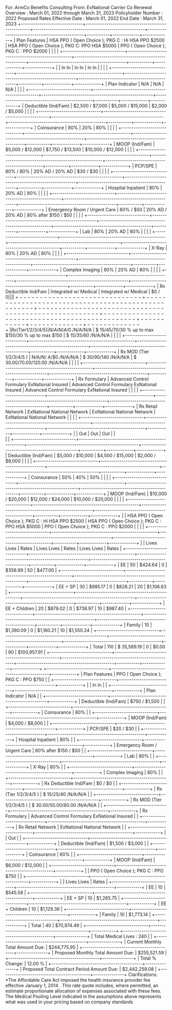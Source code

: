 For: ArmCo Benefits Consulting
From: ExNational Carrier Co
Renewal Overview :
March 01, 2022 through March 31, 2023
Policyholder Number :
2022
 Proposed Rates
Effective Date :
March 01, 2022
End Date : March 31, 2023
+------------------------------+---------------------------------------------------+------------------------------------------------------+-----------------------------------------------+-----------+-------------+-------------+
| Plan Features                | HSA PPO ( Open Choice ); PKG C : Hi HSA PPO $2500 | HSA PPO ( Open Choice ); PKG C: PPO HSA $5000        | PPO ( Open Choice ); PKG C : PPO $2000        |           |             |             |
+------------------------------+---------------------------------------------------+------------------------------------------------------+-----------------------------------------------+-----------+-------------+-------------+
|                              | In In                                             | In In                                                | In In                                         |           |             |             |
+------------------------------+---------------------------------------------------+------------------------------------------------------+-----------------------------------------------+-----------+-------------+-------------+
| Plan Indicator               | N/A                                               | N/A                                                  | N/A                                           |           |             |             |
+------------------------------+---------------------------------------------------+------------------------------------------------------+-----------------------------------------------+-----------+-------------+-------------+
| Deductible (Ind/Fam)         | $2,500 / $7,000                                   | $5,000 / $15,000                                     | $2,000 / $5,000                               |           |             |             |
+------------------------------+---------------------------------------------------+------------------------------------------------------+-----------------------------------------------+-----------+-------------+-------------+
| Coinsurance                  | 80%                                               | 20%                                                  | 80%                                           |           |             |             |
+------------------------------+---------------------------------------------------+------------------------------------------------------+-----------------------------------------------+-----------+-------------+-------------+
| MOOP (Ind/Fam)               | $5,000 / $12,000                                  | $7,750 / $13,500                                     | $10,000 / $12,000                             |           |             |             |
+------------------------------+---------------------------------------------------+------------------------------------------------------+-----------------------------------------------+-----------+-------------+-------------+
| PCP/SPE                      | 80% / 80%                                         | 20% AD / 20% AD                                      | $30 / $30                                     |           |             |             |
+------------------------------+---------------------------------------------------+------------------------------------------------------+-----------------------------------------------+-----------+-------------+-------------+
| Hospital Inpatient           | 80%                                               | 20% AD                                               | 80%                                           |           |             |             |
+------------------------------+---------------------------------------------------+------------------------------------------------------+-----------------------------------------------+-----------+-------------+-------------+
| Emergency Room / Urgent Care | 80% / $50                                         | 20% AD / 20% AD                                      | 80% after $150 / $50                          |           |             |             |
+------------------------------+---------------------------------------------------+------------------------------------------------------+-----------------------------------------------+-----------+-------------+-------------+
| Lab                          | 80%                                               | 20% AD                                               | 80%                                           |           |             |             |
+------------------------------+---------------------------------------------------+------------------------------------------------------+-----------------------------------------------+-----------+-------------+-------------+
| X-Ray                        | 80%                                               | 20% AD                                               | 80%                                           |           |             |             |
+------------------------------+---------------------------------------------------+------------------------------------------------------+-----------------------------------------------+-----------+-------------+-------------+
| Complex Imaging              | 80%                                               | 20% AD                                               | 80%                                           |           |             |             |
+------------------------------+---------------------------------------------------+------------------------------------------------------+-----------------------------------------------+-----------+-------------+-------------+
| Rx Deductible Ind/Fam        | Integrated w/ Medical                             | Integrated w/ Medical                                | $0 / $0                                       |           |             |             |
+------------------------------+---------------------------------------------------+------------------------------------------------------+-----------------------------------------------+-----------+-------------+-------------+
| Rx (Tier 1/2/3/4/5 )         | N/A/N/ A/$0 /N/A/N/A                              | $ 15/$45/$70/30 % up to max $150/30 % up to max $150 | $ 15/$35/$60 /N/A/N/A                         |           |             |             |
+------------------------------+---------------------------------------------------+------------------------------------------------------+-----------------------------------------------+-----------+-------------+-------------+
| Rx MOD (Tier 1/2/3/4/5 )     | N/A/N/ A/$0 /N/A/N/A                              | $ 30/$90/$140 /N/A/N/A                               | $ 30.00/$70.00/$120.00 /N/A/N/A               |           |             |             |
+------------------------------+---------------------------------------------------+------------------------------------------------------+-----------------------------------------------+-----------+-------------+-------------+
| Rx Formulary                 | Advanced Control Formulary ExNational Insured     | Advanced Control Formulary ExNational Insured        | Advanced Control Formulary ExNational Insured |           |             |             |
+------------------------------+---------------------------------------------------+------------------------------------------------------+-----------------------------------------------+-----------+-------------+-------------+
| Rx Retail Network            | ExNational National Network                       | ExNational National Network                          | ExNational National Network                   |           |             |             |
+------------------------------+---------------------------------------------------+------------------------------------------------------+-----------------------------------------------+-----------+-------------+-------------+
|                              | Out                                               | Out                                                  | Out                                           |           |             
|             |
+------------------------------+---------------------------------------------------+------------------------------------------------------+-----------------------------------------------+-----------+-------------+-------------+
| Deductible (Ind/Fam)         | $5,000 / $10,000                                  | $4,500 / $15,000                                     | $2,000 / $8,000                               |           |             |             |
+------------------------------+---------------------------------------------------+------------------------------------------------------+-----------------------------------------------+-----------+-------------+-------------+
| Coinsurance                  | 50%                                               | 40%                                                  | 50%                                           |           |             |             |
+------------------------------+---------------------------------------------------+------------------------------------------------------+-----------------------------------------------+-----------+-------------+-------------+
| MOOP (Ind/Fam)               | $10,000 / $20,000                                 | $12,000 / $24,000                                    | $10,000 / $20,000                             |           |             |             |
+------------------------------+---------------------------------------------------+------------------------------------------------------+-----------------------------------------------+-----------+-------------+-------------+
|                              | HSA PPO ( Open Choice ); PKG C : Hi HSA PPO $2500 | HSA PPO ( Open Choice ); PKG C : PPO HSA $5000       | PPO ( Open Choice ); PKG C : PPO $2000        |           |             |             |
+------------------------------+---------------------------------------------------+------------------------------------------------------+-----------------------------------------------+-----------+-------------+-------------+
|                              | Lives Lives                                       | Rates                                                | Lives Lives                                   | Rates     | Lives Lives | Rates       |
+------------------------------+---------------------------------------------------+------------------------------------------------------+-----------------------------------------------+-----------+-------------+-------------+
| EE                           | 50                                                | $424.64                                              | 0                                             | $356.99   | 50          | $477.00     |
+------------------------------+---------------------------------------------------+------------------------------------------------------+-----------------------------------------------+-----------+-------------+-------------+
| EE + SP                      | 30                                                | $985.17                                              | 0                                             | $828.21   | 20          | $1,106.63   |
+------------------------------+---------------------------------------------------+------------------------------------------------------+-----------------------------------------------+-----------+-------------+-------------+
| EE + Children                | 20                                                | $879.02                                              | 0                                             | $738.97   | 10          | $987.40     |
+------------------------------+---------------------------------------------------+------------------------------------------------------+-----------------------------------------------+-----------+-------------+-------------+
| Family                       | 10                                                | $1,380.09                                            | 0                                             | $1,160.21 | 10          | $1,550.24   |
+------------------------------+---------------------------------------------------+------------------------------------------------------+-----------------------------------------------+-----------+-------------+-------------+
| Total                        | 110                                               | $ 35,589.19                                          | 0                                             | $0.00     | 90          | $100,957.91 |
+------------------------------+---------------------------------------------------+------------------------------------------------------+-----------------------------------------------+-----------+-------------+-------------+
+------------------------------+-----------------------------------------------+------------+
| Plan Features                | PPO ( Open Choice ); PKG C : PPO $750         |            |
+------------------------------+-----------------------------------------------+------------+
|                              | In In                                         |            |
+------------------------------+-----------------------------------------------+------------+
| Plan Indicator               | N/A                                           |            |
+------------------------------+-----------------------------------------------+------------+
| Deductible (Ind/Fam)         | $750 / $1,500                                 |            |
+------------------------------+-----------------------------------------------+------------+
| Coinsurance                  | 80%                                           |            |
+------------------------------+-----------------------------------------------+------------+
| MOOP (Ind/Fam)               | $4,000 / $8,000                               |            |
+------------------------------+-----------------------------------------------+------------+
| PCP/SPE                      | $20 / $30                                     |            |
+------------------------------+-----------------------------------------------+------------+
| Hospital Inpatient           | 80%                                           |            |
+------------------------------+-----------------------------------------------+------------+
| Emergency Room / Urgent Care | 80% after $150 / $50                          |            |
+------------------------------+-----------------------------------------------+------------+
| Lab                          | 80%                                           |            |
+------------------------------+-----------------------------------------------+------------+
| X-Ray                        | 80%                                           |            |
+------------------------------+-----------------------------------------------+------------+
| Complex Imaging              | 80%                                           |            |
+------------------------------+-----------------------------------------------+------------+
| Rx Deductible Ind/Fam        | $0 / $0                                       |            |
+------------------------------+-----------------------------------------------+------------+
| Rx (Tier 1/2/3/4/5 )         | $ 15/$25/$40 /N/A/N/A                         |            |
+------------------------------+-----------------------------------------------+------------+
| Rx MOD (Tier 1/2/3/4/5 )     | $ 30.00/$50.00/$80.00 /N/A/N/A                |            |
+------------------------------+-----------------------------------------------+------------+
| Rx Formulary                 | Advanced Control Formulary ExNational Insured |            |
+------------------------------+-----------------------------------------------+------------+
| Rx Retail Network            | ExNational National Network                   |            |
+------------------------------+-----------------------------------------------+------------+
|                              | Out                                           |            |
+------------------------------+-----------------------------------------------+------------+
| Deductible (Ind/Fam)         | $1,500 / $3,000                               |            |
+------------------------------+-----------------------------------------------+------------+
| Coinsurance                  | 60%                                           |            |
+------------------------------+-----------------------------------------------+------------+
| MOOP (Ind/Fam)               | $6,000 / $12,000                              |            |
+------------------------------+-----------------------------------------------+------------+
|                              | PPO ( Open Choice ); PKG C : PPO $750         |            |
+------------------------------+-----------------------------------------------+------------+
|                              | Lives Lives                                   | Rates      |
+------------------------------+-----------------------------------------------+------------+
| EE                           | 10                                            | $545.58    |
+------------------------------+-----------------------------------------------+------------+
| EE + SP                      | 10                                            | $1,265.75  |
+------------------------------+-----------------------------------------------+------------+
| EE + Children                | 10                                            | $1,129.36  |
+------------------------------+-----------------------------------------------+------------+
| Family                       | 10                                            | $1,773.14  |
+------------------------------+-----------------------------------------------+------------+
| Total                        | 40                                            | $70,974.49 |
+------------------------------+-----------------------------------------------+------------+
+--------------------------------------------+---------------+
| Total Medical Lives : 240                  |               |
+--------------------------------------------+---------------+
| Current Monthly Total Amount Due:          | $244,775.95   |
+--------------------------------------------+---------------+
| Proposed Monthly Total Amount Due:         | $255,521.59   |
+--------------------------------------------+---------------+
| Total % Change:                            | 12.00 %       |
+--------------------------------------------+---------------+
| Proposed Total Contract Period Amount Due: | $2,442,259.08 |
+--------------------------------------------+---------------+
Clarifications:
*The Affordable Care Act imposed the health insurance provider fee effective January 1, 2014 . This rate quote includes, where permitted, an estimate proportionate allocation of expenses associated with these fees.
The Medical Pooling Level indicated in the assumptions above represents what was used in your pricing based on company standards
